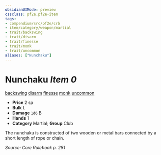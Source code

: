 ```yaml
---
obsidianUIMode: preview
cssclass: pf2e,pf2e-item
tags:
- compendium/src/pf2e/crb
- item/category/weapon/martial
- trait/backswing
- trait/disarm
- trait/finesse
- trait/monk
- trait/uncommon
aliases: ["Nunchaku"]
---
```

# Nunchaku *Item 0*  
[backswing](../../../Rules/traits/backswing.md)  [disarm](../../../Rules/traits/disarm.md)  [finesse](../../../Rules/traits/finesse.md)  [monk](../../../Rules/traits/monk.md)  [uncommon](../../../Rules/traits/uncommon.md)  

- **Price** 2 sp
- **Bulk** L
- **Damage** `1d6` B
- **Hands** 1
- **Category** Martial; **Group** Club 

The nunchaku is constructed of two wooden or metal bars connected by a short length of rope or chain.

*Source: Core Rulebook p. 281*